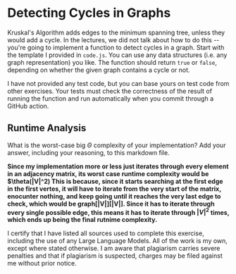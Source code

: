 # Detecting Cycles in Graphs

Kruskal's Algorithm adds edges to the minimum spanning tree, unless they would
add a cycle. In the lectures, we did not talk about how to do this -- you're
going to implement a function to detect cycles in a graph. Start with the
template I provided in `code.js`. You can use any data structures (i.e. any
graph representation) you like. The function should return `true` or `false`,
depending on whether the given graph contains a cycle or not.

I have not provided any test code, but you can base yours on test code from
other exercises. Your tests must check the correctness of the result of running
the function and run automatically when you commit through a GitHub action.

## Runtime Analysis

What is the worst-case big $\Theta$ complexity of your implementation? Add your
answer, including your reasoning, to this markdown file.

**Since my implementation more or less just iterates through every element in an adjacency matrix, its worst case runtime complexity would be $\theta(|V|^2)  This is because, since it starts searching at the first edge in the first vertes, it will have to iterate from the very start of the matrix, enocunter nothing, and keep going until it reaches the very last edge to check, which would be graph[|V|][|V|]. Since it has to iterate through every single possible edge, this means it has to iterate through $|V|^2$ times, which ends up being the final rutnime complexity.**

I certify that I have listed all sources used to complete this exercise, including the use of any Large Language Models. All of the work is my own, except where stated otherwise. I am aware that plagiarism carries severe penalties and that if plagiarism is suspected, charges may be filed against me without prior notice.
